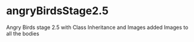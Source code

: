 # angryBirdsStage2.5
Angry Birds stage 2.5 with Class Inheritance and Images
added Images to all the bodies
